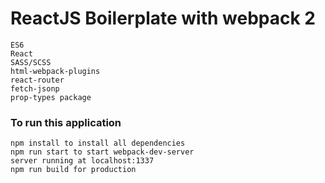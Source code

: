 # ReactJS Boilerplate with webpack 2

```
ES6
React
SASS/SCSS
html-webpack-plugins
react-router
fetch-jsonp
prop-types package
```


### To run this application

```
npm install to install all dependencies
npm run start to start webpack-dev-server
server running at localhost:1337
npm run build for production
```
